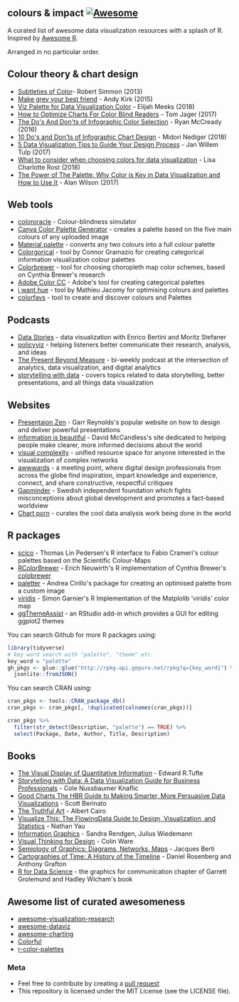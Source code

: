 
<!-- README.md is generated from README.Rmd. Please edit that file -->
colours & impact [![Awesome](https://cdn.rawgit.com/sindresorhus/awesome/d7305f38d29fed78fa85652e3a63e154dd8e8829/media/badge.svg)](https://github.com/sindresorhus/awesome)
----------------------------------------------------------------------------------------------------------------------------------------------------------------------------

A curated list of awesome data visualization resources with a splash of R. Inspired by [Awesome R](https://awesome-r.com/).

Arranged in no particular order.

Colour theory & chart design
----------------------------

-   [Subtleties of Color](https://earthobservatory.nasa.gov/blogs/elegantfigures/2013/08/05/subtleties-of-color-part-1-of-6/)- Robert Simmon (2013)
-   [Make grey your best friend](http://www.visualisingdata.com/2015/01/make-grey-best-friend/) - Andy Kirk (2015)
-   [Viz Palette for Data Visualization Color](https://towardsdatascience.com/viz-palette-for-data-visualization-color-8e678d996077) - Elijah Meeks (2018)
-   [How to Optimize Charts For Color Blind Readers](https://venngage.com/blog/color-blind-friendly-palette/) - Tom Jager (2017)
-   [The Do's And Don'ts of Infographic Color Selection](https://venngage.com/blog/infographic-design-the-dos-and-donts-of-color-selection/) - Ryan McCready (2016)
-   [10 Do's and Don'ts of Infographic Chart Design](https://venngage.com/blog/chart-design/) - Midori Nediger (2018)
-   [5 Data Visualization Tips to Guide Your Design Process](https://venngage.com/blog/data-visualization-tips/) - Jan Willem Tulp (2017)
-   [What to consider when choosing colors for data visualization](https://blog.datawrapper.de/colors/) - Lisa Charlotte Rost (2018)
-   [The Power of The Palette: Why Color is Key in Data Visualization and How to Use It](https://theblog.adobe.com/the-power-of-the-palette-why-color-is-key-in-data-visualization-and-how-to-use-it/) - Alan Wilson (2017)

Web tools
---------

-   [colororacle](http://colororacle.org/usage.html) - Colour-blindness simulator
-   [Canva Color Palette Generator](https://www.canva.com/color-palette/) - creates a palette based on the five main colours of any uploaded image
-   [Material palette](https://www.materialpalette.com/) - converts any two colours into a full colour palette
-   [Colorgorical](http://vrl.cs.brown.edu/color) - tool by Connor Gramazio for creating categorical information visualization colour palettes
-   [Colorbrewer](http://colorbrewer2.org/#type=sequential&scheme=BuGn&n=3) - tool for choosing choropleth map color schemes, based on Cynthia Brewer's research
-   [Adobe Color CC](https://color.adobe.com/create/color-wheel/) - Adobe's tool for creating categorical palettes
-   [i want hue](http://tools.medialab.sciences-po.fr/iwanthue/) - tool by Mathieu Jacomy for optimising colours and palettes
-   [colorfavs](http://www.colorfavs.com) - tool to create and discover colours and Palettes

Podcasts
--------

-   [Data Stories](http://datastori.es/) - data visualization with Enrico Bertini and Moritz Stefaner
-   [policyviz](https://policyviz.com/podcast/) - helping listeners better communicate their research, analysis, and ideas
-   [The Present Beyond Measure](http://leapica.com/podcast/) - bi-weekly podcast at the intersection of analytics, data visualization, and digital analytics
-   [storytelling with data](http://www.storytellingwithdata.com/podcast/) - covers topics related to data storytelling, better presentations, and all things data visualization

Websites
--------

-   [Presentaion Zen](http://www.presentationzen.com) - Garr Reynolds's popular website on how to design and deliver powerful presentations
-   [information is beautiful](https://informationisbeautiful.net) - David McCandless's site dedicated to helping people make clearer, more informed decisions about the world
-   [visual complexity](http://www.visualcomplexity.com/vc/) - unified resource space for anyone interested in the visualization of complex networks
-   [awwwards](https://www.awwwards.com/websites/data-visualization/) - a meeting point, where digital design professionals from across the globe find inspiration, impart knowledge and experience, connect, and share constructive, respectful critiques
-   [Gapminder](https://www.gapminder.org) - Swedish independent foundation which fights misconceptions about global development and promotes a fact-based worldview
-   [Chart porn](http://chartporn.org/) - curates the cool data analysis work being done in the world

R packages
----------

-   [scico](https://github.com/thomasp85/scico) - Thomas Lin Pedersen's R interface to Fabio Crameri's colour palettes based on the Scientific Colour-Maps
-   [RColorBrewer](https://cran.r-project.org/web/packages/RColorBrewer/index.html) - Erich Neuwirth's R implementation of Cynthia Brewer's [colobrewer](http://colorbrewer2.org)
-   [paletter](https://github.com/AndreaCirilloAC/paletter) - Andrea Cirillo's package for creating an optimised palette from a custom image
-   [viridis](https://github.com/sjmgarnier/viridis) - Simon Garnier's R Implementation of the Matplolib 'viridis' color map
-   [ggThemeAssist](https://github.com/calligross/ggthemeassist) - an RStudio add-in which provides a GUI for editing ggplot2 themes

You can search Github for more R packages using:

``` r
library(tidyverse)
# key word search with "palette", "theme" etc.
key_word = "palette"
gh_pkgs <- glue::glue("http://rpkg-api.gepuro.net/rpkg?q={key_word}") %>% 
  jsonlite::fromJSON() 
```

You can search CRAN using:

``` r
cran_pkgs <- tools::CRAN_package_db()
cran_pkgs <- cran_pkgs[, !duplicated(colnames(cran_pkgs))]

cran_pkgs %>% 
  filter(str_detect(Description, "palette") == TRUE) %>% 
  select(Package, Date, Author, Title, Description)
```

Books
-----

-   [The Visual Display of Quantitative Information](https://www.amazon.co.uk/Visual-Display-Quantitative-Information/dp/0961392142) - Edward R.Tufte
-   [Storytelling with Data: A Data Visualization Guide for Business Professionals](https://www.amazon.co.uk/Storytelling-Data-Visualization-Business-Professionals/dp/1119002257) - Cole Nussbaumer Knaflic
-   [Good Charts The HBR Guide to Making Smarter, More Persuasive Data Visualizations](https://www.amazon.co.uk/Good-Charts-Smarter-Persuasive-Visualizations-ebook/dp/B01BO6QM9Q/ref=tmm_kin_swatch_0?_encoding=UTF8&qid=&sr=) - Scott Berinato
-   [The Truthful Art](https://www.amazon.co.uk/Truthful-Art-Data-Charts-Communication-ebook/dp/B01BLN09U0/ref=pd_sim_351_5?_encoding=UTF8&psc=1&refRID=3N1YB3PRH0ANZDT42K56) - Albert Cairo
-   [Visualize This: The FlowingData Guide to Design, Visualization, and Statistics](https://www.amazon.co.uk/Visualize-This-FlowingData-Visualization-Statistics-ebook/dp/B005CCT19M/ref=tmm_kin_swatch_0?_encoding=UTF8&qid=&sr=) - Nathan Yau
-   [Information Graphics](https://www.amazon.co.uk/Information-Graphics-Sandra-Rendgen/dp/3836528797) - Sandra Rendgen, Julius Wiedemann
-   [Visual Thinking for Design](https://www.amazon.co.uk/Visual-Thinking-Kaufmann-Interactive-Technologies-ebook/dp/B006NVY448/ref=tmm_kin_swatch_0?_encoding=UTF8&qid=&sr=) - Colin Ware
-   [Semiology of Graphics: Diagrams, Networks, Maps](https://www.amazon.co.uk/Semiology-Graphics-Diagrams-Networks-Maps/dp/1589482611) - Jacques Berti
-   [Cartographies of Time: A History of the Timeline](https://www.amazon.co.uk/dp/B00E8W7NGA/ref=dp-kindle-redirect?_encoding=UTF8&btkr=1) - Daniel Rosenberg and Anthony Grafton
-   [R for Data Science](http://r4ds.had.co.nz/graphics-for-communication.html) - the graphics for communication chapter of Garrett Grolemund and Hadley Wicham's book

Awesome list of curated awesomeness
-----------------------------------

-   [awesome-visualization-research](https://github.com/mathisonian/awesome-visualization-research)
-   [awesome-dataviz](https://github.com/fasouto/awesome-dataviz)
-   [awesome-charting](https://github.com/zingchart/awesome-charting)
-   [Colorful](https://github.com/Siddharth11/Colorful)
-   [r-color-palettes](https://github.com/EmilHvitfeldt/r-color-palettes)

### Meta

-   Feel free to contribute by creating a [pull request](https://github.com/eokodie/colours-and-impact/pulls)
-   This repository is licensed under the MIT License (see the LICENSE file).
